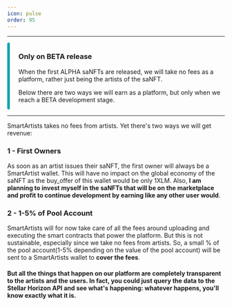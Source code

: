 ```yaml
---
icon: pulse
order: 95
---
```



<hr>
<div style="border-radius: 5px; border: 0px solid rgba(225,229,239); display:flex">

<div style="width:10px; background:#0FA3B1; border-radius: 10px; margin-right: 20px"></div>
<div>

<h3>Only on BETA release</h3>

When the first ALPHA saNFTs are released, we will take no fees as a platform, rather just being the artists of the saNFT.

Below there are two ways we will earn as a platform, but only when we reach a BETA development stage.
</div>
</div>

<hr/>


SmartArtists takes no fees from artists. Yet there's two ways we will get revenue: 

### 1 - First Owners
As soon as an artist issues their saNFT, the first owner will always be a SmartArtist wallet. This will have no impact on the global economy of the saNFT as the buy_offer of this wallet would be only 1XLM. Also, **I am planning to invest myself in the saNFTs that will be on the marketplace and profit to continue development by earning like any other user would**.


### 2 - 1-5% of Pool Account

SmartArtists will for now take care of all the fees around uploading and executing the smart contracts that power the platform. But this is not sustainable, especially since we take no fees from artists. So, a small % of the pool account(1-5% depending on the value of the pool account) will be sent to a SmartArtists wallet to **cover the fees**.

#### But all the things that happen on our platform are completely transparent to the artists and the users. In fact, you could just query the data to the Stellar Horizon API and see what's happening: whatever happens, you'll know exactly what it is.
